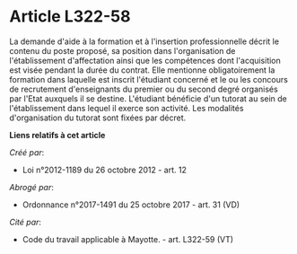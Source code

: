 # Article L322-58

La demande d'aide à la formation et à l'insertion professionnelle décrit le contenu du poste proposé, sa position dans
l'organisation de l'établissement d'affectation ainsi que les compétences dont l'acquisition est visée pendant la durée du
contrat. Elle mentionne obligatoirement la formation dans laquelle est inscrit l'étudiant concerné et le ou les concours de
recrutement d'enseignants du premier ou du second degré organisés par l'Etat auxquels il se destine. L'étudiant bénéficie
d'un tutorat au sein de l'établissement dans lequel il exerce son activité. Les modalités d'organisation du tutorat sont
fixées par décret.

**Liens relatifs à cet article**

_Créé par_:

  - Loi n°2012-1189 du 26 octobre 2012 - art. 12

_Abrogé par_:

  - Ordonnance n°2017-1491 du 25 octobre 2017 - art. 31 (VD)

_Cité par_:

  - Code du travail applicable à Mayotte. - art. L322-59 (VT)
